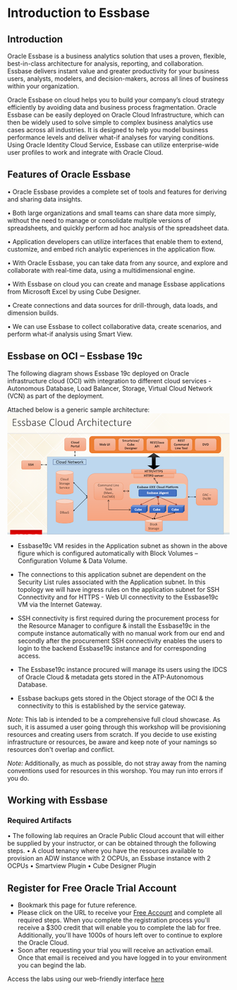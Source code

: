 # Introduction to Essbase

## Introduction

Oracle Essbase is a business analytics solution that uses a proven, flexible, best-in-class architecture for analysis, reporting, and collaboration. Essbase delivers instant value and greater productivity for your business users, analysts, modelers, and decision-makers, across all lines of business within your organization.

Oracle Essbase on cloud helps you to build your company’s cloud strategy efficiently by avoiding data and business process fragmentation. Oracle Essbase can be easily deployed on Oracle Cloud Infrastructure, which can then be widely used to solve simple to complex business analytics use cases across all industries. It is designed to help you model business performance levels and deliver what-if analyses for varying conditions. Using Oracle Identity Cloud Service, Essbase can utilize enterprise-wide user profiles to work and integrate with Oracle Cloud.

## Features of Oracle Essbase

•	Oracle Essbase provides a complete set of tools and features for deriving and sharing data insights.

•	Both large organizations and small teams can share data more simply, without the need to manage or consolidate multiple versions of spreadsheets, and quickly perform ad hoc analysis of the spreadsheet data.

•	Application developers can utilize interfaces that enable them to extend, customize, and embed rich analytic experiences in the application flow.

•	With Oracle Essbase, you can take data from any source, and explore and collaborate with real-time data, using a               multidimensional engine.

•	With Essbase on cloud you can create and manage Essbase applications from Microsoft Excel by using Cube Designer.

•	Create connections and data sources for drill-through, data loads, and dimension builds.

•	We can use Essbase to collect collaborative data, create scenarios, and perform what-if analysis using Smart View.

## Essbase on OCI – Essbase 19c 

The following diagram shows Essbase 19c deployed on Oracle infrastructure cloud (OCI) with integration to different cloud services - Autonomous Database, Load Balancer, Storage, Virtual Cloud Network (VCN) as part of the deployment.

Attached below is a generic sample architecture:
![](Architecture.png)

* Essbase19c VM resides in the Application subnet as shown in the above figure which is configured automatically with Block Volumes – Configuration Volume & Data Volume. 

* The connections to this application subnet are dependent on the Security List rules associated with the Application subnet. In this topology we will have ingress rules on the application subnet for SSH Connectivity and for HTTPS - Web UI connectivity to the Essbase19c VM via the Internet Gateway.

* SSH connectivity is first required during the procurement process for the Resource Manager to configure & install the Essbase19c in the compute instance automatically with no manual work from our end and secondly after the procurement SSH connectivity enables the users to login to the backend Essbase19c instance and for corresponding access.

* The Essbase19c instance procured will manage its users using the IDCS of Oracle Cloud & metadata gets stored in the ATP-Autonomous Database.

* Essbase backups gets stored in the Object storage of the OCI & the connectivity to this is established by the service gateway.


*Note:* This lab is intended to be a comprehensive full cloud showcase. As such, it is assumed a user going through this workshop will be provisioning resources and creating users from scratch. If you decide to use existing infrastructure or resources, be aware and keep note of your namings so resources don't overlap and conflict.

*Note:* Additionally, as much as possible, do not stray away from the naming conventions used for resources in this worshop. You may run into errors if you do.

## Working with Essbase


### Required Artifacts

•	The following lab requires an Oracle Public Cloud account that will either be supplied by your instructor, or can be obtained through the following steps.
•	A cloud tenancy where you have the resources available to provision an ADW instance with 2 OCPUs, an Essbase instance with 2 OCPUs
•	Smartview Plugin
•	Cube Designer Plugin


## Register for Free Oracle Trial Account
* Bookmark this page for future reference.
* Please click on the URL to receive your [Free Account](https://myservices.us.oraclecloud.com/mycloud/signup?language=en&sourceType=:ex:tb:::RC_NAMK190227P00084:PredictDemandML_ADW_HOL&SC=:ex:tb:::RC_NAMK190227P00084:PredictDemandML_ADW_HOL&pcode=NAMK190227P00084) and complete all required steps. When you complete the registration process you'll receive a $300 credit that will enable you to complete the lab for free. Additionally, you'll have 1000s of hours left over to continue to explore the Oracle Cloud.
* Soon after requesting your trial you will receive an activation email. Once that email is received and you have logged in to your environment you can begind the lab.

Access the labs using our web-friendly interface [here](https://bangaloresolutionshub.github.io/essbaseworkshop/)  
